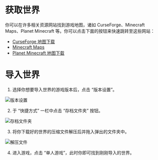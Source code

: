 # 获取世界

你可以在许多相关资源网站找到游戏地图，诸如 CurseForge、Minecraft Maps、Planet Minecraft 等。你可以点击下面的按钮来快速跳转至这些网站：
- [CurseForge 地图下载](https://www.curseforge.com/minecraft/search?class=worlds)
- [Minecraft Maps](https://www.minecraftmaps.com/)
- [Planet Minecraft 地图下载](https://www.planetminecraft.com/projects/)

# 导入世界

1. 选择你想要导入世界的游戏版本后，点击 “版本设置”。

![版本设置](https://i0.hdslb.com/bfs/article/98bb710db3f3fd90954ece31bd22fd45565437509.jpg)

2. 于 “快捷方式” 一栏中点击 “存档文件夹” 按钮。

![存档文件夹](https://i0.hdslb.com/bfs/article/a6b0480df8cb9806eea397128cf5b3d9565437509.jpg)

3. 将你下载好的世界的压缩文件解压后并拖入弹出的文件夹中。

![解压文件](https://i0.hdslb.com/bfs/article/3afe3f112549bb4fd54e8520fd266ccb565437509.png)

4. 进入游戏，点击 “单人游戏”，此时你即可找到刚刚导入的世界。

